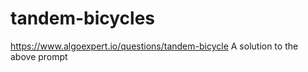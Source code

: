 # tandem-bicycles
https://www.algoexpert.io/questions/tandem-bicycle
A solution to the above prompt
